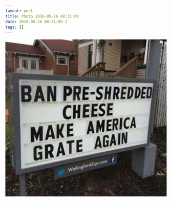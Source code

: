 ```yaml
---
layout: post
title: Photo 2016-05-26 08:31:09
date: 2016-05-26 08:31:09 Z
tags: []
---
```

![](/media/2016/05/144948361829.jpg)
